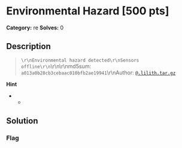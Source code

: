 # Environmental Hazard [500 pts]

**Category:** re
**Solves:** 0

## Description
>```\r\nEnvironmental hazard detected\r\nSensors offline\r\n```\r\n\r\nmd5sum: `a013a0b28cb3cebaac010bfb2ae19941`\r\nAuthor: [`@.lilith.tar.gz`](https://discord.com/users/1134994415342063656)

**Hint**
* -

## Solution

### Flag

